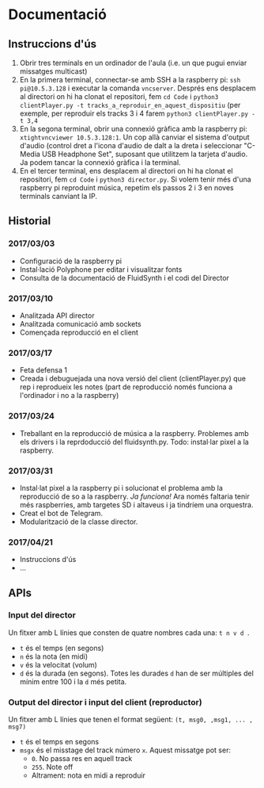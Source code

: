 # Documentació

## Instruccions d'ús
1. Obrir tres terminals en un ordinador de l'aula (i.e. un que pugui enviar missatges multicast)
2. En la primera terminal, connectar-se amb SSH a la raspberry pi: `ssh pi@10.5.3.128` i executar la comanda `vncserver`. Després ens desplacem al directori on hi ha clonat el repositori, fem `cd Code` i `python3 clientPlayer.py -t tracks_a_reproduir_en_aquest_dispositiu` (per exemple, per reproduir els tracks 3 i 4 farem `python3 clientPlayer.py -t 3,4`
3. En la segona terminal, obrir una connexió gràfica amb la raspberry pi: `xtightvncviewer 10.5.3.128:1`. Un cop allà canviar el sistema d'output d'audio (control dret a l'icona d'audio de dalt a la dreta i seleccionar "C-Media USB Headphone Set", suposant que utilitzem la tarjeta d'audio. Ja podem tancar la connexió gràfica i la terminal.
4. En el tercer terminal, ens desplacem al directori on hi ha clonat el repositori, fem `cd Code` i `python3 director.py`.
Si volem tenir més d'una raspberry pi reproduint música, repetim els passos 2 i 3 en noves terminals canviant la IP.


## Historial

### 2017/03/03

- Configuració de la raspberry pi
- Instal·lació Polyphone per editar i visualitzar fonts
- Consulta de la documentació de FluidSynth i el codi del Director

### 2017/03/10

- Analitzada API director
- Analitzada comunicació amb sockets
- Començada reproducció en el client

### 2017/03/17

- Feta defensa 1
- Creada i debuguejada una nova versió del client (clientPlayer.py) que rep i reprodueix les notes (part de reproducció només funciona a l'ordinador i no a la raspberry)


### 2017/03/24

- Treballant en la reproducció de música a la raspberry. Problemes amb els drivers i la reprdoducció del fluidsynth.py. Todo: instal·lar pixel a la raspberry.


### 2017/03/31

- Instal·lat pixel a la raspberry pi i solucionat el problema amb la reproducció de so a la raspberry. *Ja funciona!* Ara només faltaria tenir més raspberries, amb targetes SD i altaveus i ja tindríem una orquestra.
- Creat el bot de Telegram.
- Modularització de la classe director.


### 2017/04/21

- Instruccions d'ús
- ...


## APIs

### Input del director
Un fitxer amb L línies que consten de quatre nombres cada una: `t n v d `.
- `t` és el temps (en segons)
- `n` és la nota (en midi)
- `v` és la velocitat (volum)
- `d` és la durada (en segons). Totes les durades `d` han de ser múltiples del mínim entre 100 i la `d` més petita.

### Output del director i input del client (reproductor)
Un fitxer amb L línies que tenen el format següent: `(t, msg0, ,msg1, ... , msg7)`
- `t` és el temps en segons
- `msgx` és el misstage del track número `x`. Aquest missatge pot ser:
  - `0`. No passa res en aquell track
  - `255`. Note off
  - Altrament: nota en midi a reproduir
